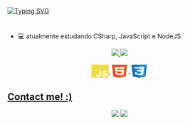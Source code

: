 [![Typing SVG](https://readme-typing-svg.herokuapp.com/?color=0e75b6&size=35&center=true&vCenter=true&width=1000&lines=+Hello+World!+Prazer+Henry+Silva!+:%29)](https://git.io/typing-svg)

#
- 💻 atualmente estudando CSharp, JavaScript e NodeJS.

<div align="center">
  <a href="https://github.com/HenryFSilva">
  <img height="165em" src="https://github-readme-stats.vercel.app/api?username=HenryFSilva&theme=tokyonight&hide_border=false&include_all_commits=false&count_private=false"/>
  <img height="165em" src="https://github-readme-stats.vercel.app/api/top-langs/?username=HenryFSilva&theme=tokyonight&hide_border=false&include_all_commits=false&count_private=false&layout=compact"/>
</div>

<div style="display: inline_block" align="center"><br>
  <img align="center" alt="Rafa-Js" height="30" width="40" src="https://raw.githubusercontent.com/devicons/devicon/master/icons/javascript/javascript-plain.svg">
  <img align="center" alt="Rafa-HTML" height="30" width="40" src="https://raw.githubusercontent.com/devicons/devicon/master/icons/html5/html5-original.svg">
  <img align="center" alt="Rafa-CSS" height="30" width="40" src="https://raw.githubusercontent.com/devicons/devicon/master/icons/css3/css3-original.svg">
</div>
  
  ##

 ## Contact me! :)
<div align="center"> 
  <a href = "mailto:henryfernandodasilva@gmail.com"><img src="https://img.shields.io/badge/-Gmail-%23333?style=for-the-badge&logo=gmail&logoColor=white" target="_blank"></a>
  <a href="https://www.linkedin.com/in/Henry--Silva/" target="_blank"><img src="https://img.shields.io/badge/-LinkedIn-%230077B5?style=for-the-badge&logo=linkedin&logoColor=white" target="_blank"></a>  
</div>
